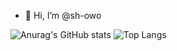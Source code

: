 - 👋 Hi, I’m @sh-owo

![Anurag's GitHub stats](https://github-readme-stats.vercel.app/api?username=sh-owo&show_icons=true&theme=dracula)
![Top Langs](https://github-readme-stats.vercel.app/api/top-langs/?username=sh-owo&layout=compact&theme=dracula)
